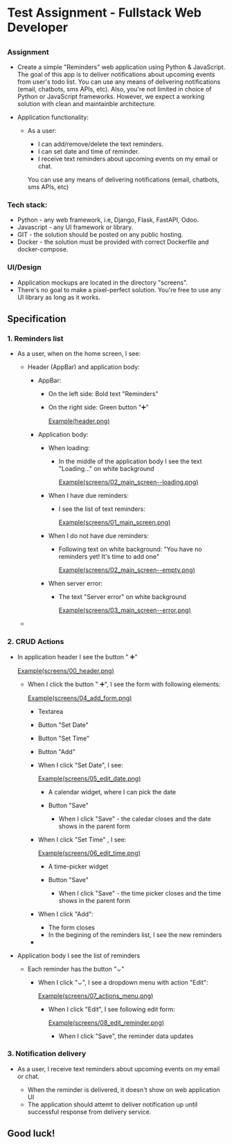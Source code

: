 # Test Assignment - Fullstack Web Developer

## 

### Assignment

- Create a simple "Reminders" web application using Python & JavaScript.
The goal of this app is to deliver notifications about upcoming events from user's todo list. 
You can use any means of delivering notifications (email, chatbots, sms APIs, etc).
Also, you're not limited in choice of Python or JavaScript frameworks. 
However, we expect a working solution with clean and maintainble architecture.

- Application functionality:

	- As a user:
		- I can add/remove/delete the text reminders.
		- I can set date and time of reminder.
		- I receive text reminders about upcoming events on my email or chat. 
	
	  You can use any means of delivering notifications (email, chatbots, sms APIs, etc)

### Tech stack:

- Python - any web framework, i.e, Django, Flask, FastAPI, Odoo.
- Javascript - any UI framework or library.
- GIT - the solution should be posted on any public hosting.
- Docker - the solution must be provided with correct Dockerfile and docker-compose. 

### UI/Design

- Application mockups are located in the directory "screens".
- There's no goal to make a pixel-perfect solution. You're free to use any UI library as long as it works.


## Specification

### 1. Reminders list

- As a user, when on the home screen, I see:

	- Header (AppBar) and application body:

		- AppBar:

			- On the left side: Bold text "Reminders" 
			- On the right side:  Green button "➕" 

			  <a href="screens/00_header.png" target="_blank"> Example(header.png)</a>

		- Application body:

			- When loading:

				- In the middle of the application body I see the text "Loading..." on white background

				  <a href="screens/02_main_screen--loading.png" target="_blank"> Example(screens/02_main_screen--loading.png)</a>

			- When I have due reminders:

				- I see the list of text reminders:

				  <a href="screens/01_main_screen.png" target="_blank"> Example(screens/01_main_screen.png)</a>

			- When I do not have due reminders:

				- Following text on white background: "You have no reminders yet! It's time to add one"

				  <a href="screens/02_main_screen--empty.png" target="_blank"> Example(screens/02_main_screen--empty.png)</a>

			- When server error:

				- The text "Server error" on white background

				  <a href="screens/03_main_screen--error.png" target="_blank"> Example(screens/03_main_screen--error.png)</a>

	- 

### 2. CRUD Actions

- In application header I see the button " ➕"

  <a href="screens/00_header.png" target="_blank"> Example(screens/00_header.png)</a>

	- When I click the button " ➕",  I see the form with following elements:

	  <a href="screens/04_add_form.png" target="_blank"> Example(screens/04_add_form.png)</a>

		- Textarea
		- Button "Set Date"
		- Button "Set Time"
		- Button "Add"
		
		- When I click "Set Date", I see:

		  <a href="screens/05_edit_date.png" target="_blank"> Example(screens/05_edit_date.png)</a>

			- A calendar widget, where I can pick the date
			- Button "Save"

				- When I click "Save" - the caledar closes and the date shows in the parent form

		- When I click "Set Time" , I see:

		  <a href="screens/06_edit_time.png" target="_blank"> Example(screens/06_edit_time.png)</a>

			- A time-picker widget
			- Button "Save"

				- When I click "Save" - the time picker closes and the time shows in the parent form

		- When I click "Add":

			- The form closes
			- In the begining of the reminders list, I see the new reminders

		- 

- Application body I see the list of reminders

	- Each reminder has the button "⌄"
	
		- When I click "⌄", I see a dropdown menu with action "Edit":

		  <a href="screens/07_actions_menu.png" target="_blank"> Example(screens/07_actions_menu.png)</a>

			- When I click "Edit", I see following edit form:

			  <a href="screens/08_edit_reminder.png" target="_blank"> Example(screens/08_edit_reminder.png)</a>

				- When I click "Save", the reminder data updates
				

### 3. Notification delivery

- As a user, I receive text reminders about upcoming events on my email or chat. 

	- When the reminder is delivered, it doesn't show on web application UI
	- The application should attemt to deliver notification up until successful response from delivery service.



## Good luck!
### 


